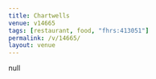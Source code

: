 ```yaml
---
title: Chartwells
venue: v14665
tags: [restaurant, food, "fhrs:413051"]
permalink: /v/14665/
layout: venue
---
```

null